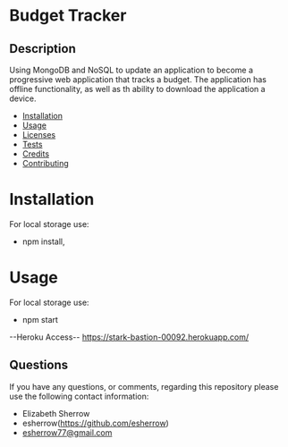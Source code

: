 # Budget Tracker

  
  ## Description
  Using MongoDB and NoSQL to update an application to become a progressive web application that tracks a budget.  The application has offline functionality, as well as th ability to download the application a device.

  * [Installation](#installation)
  * [Usage](#usage)
  * [Licenses](#licenses)
  * [Tests](#tests)
  * [Credits](#credits)
  * [Contributing](#contributing)
    
  # Installation
  For local storage use:
  * npm install,
    
  # Usage
  For local storage use:
  * npm start
  
  --Heroku Access--
   https://stark-bastion-00092.herokuapp.com/
  
  ## Questions
  If you have any questions, or comments, regarding this repository please use the following contact information:
  * Elizabeth Sherrow  
  * esherrow(https://github.com/esherrow)
  * esherrow77@gmail.com
